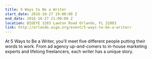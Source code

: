 ```yaml
---
title: 5 Ways to Be a Writer
start_date: 2016-10-27 19:00:00 Z
end_date: 2016-10-27 21:00:00 Z
location: BIGEYE 3203 Lawton Road Orlando, FL 32803
link: http://orlando.aiga.org/event/5-ways-to-be-a-writer/
---
```


At 5 Ways to Be a Writer, you'll meet five different people putting their words to work. From ad agency up-and-comers to in-house marketing experts and lifelong freelancers, each writer has a unique story.
